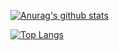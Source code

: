 [![Anurag's github stats](https://github-readme-stats.vercel.app/api?username=ChinaLHR&theme=radical)](https://github.com/ChinaLHR/github-readme-stats)

[![Top Langs](https://github-readme-stats.vercel.app/api/top-langs/?username=ChinaLHR&theme=radical)](https://github.com/anuraghazra/github-readme-stats)
<!--
**ChinaLHR/ChinaLHR** is a ✨ _special_ ✨ repository because its `README.md` (this file) appears on your GitHub profile.

Here are some ideas to get you started:

- 🔭 I’m currently working on ...
- 🌱 I’m currently learning ...
- 👯 I’m looking to collaborate on ...
- 🤔 I’m looking for help with ...
- 💬 Ask me about ...
- 📫 How to reach me: ...
- 😄 Pronouns: ...
- ⚡ Fun fact: ...
-->
